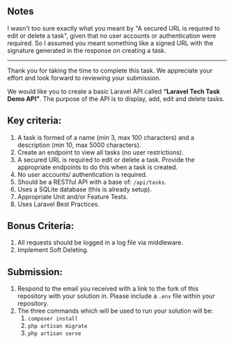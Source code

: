 ## Notes

I wasn't too sure exactly what you meant by "A secured URL is required to edit or delete a task", given that no user accounts or authentication were required. So I assumed you meant something like a signed URL with the signature generated in the response on creating a task.

----

Thank you for taking the time to complete this task. We appreciate your effort and look forward to reviewing your submission.

We would like you to create a basic Laravel API called **“Laravel Tech Task Demo API”**. The purpose of the API is to display, add, edit and delete tasks.

## Key criteria:
1. A task is formed of a name (min 3, max 100 characters) and a description (min 10, max 5000 characters).
2. Create an endpoint to view all tasks (no user restrictions).
3. A secured URL is required to edit or delete a task. Provide the appropriate endpoints to do this when a task is created.
4. No user accounts/ authentication is required.
5. Should be a RESTful API with a base of: `/api/tasks`.
6. Uses a SQLite database (this is already setup).
7. Appropriate Unit and/or Feature Tests.
8. Uses Laravel Best Practices.

## Bonus Criteria:
1. All requests should be logged in a log file via middleware.
2. Implement Soft Deleting.

## Submission:
1. Respond to the email you received with a link to the fork of this repository with your solution in. Please include a `.env` file within your repository.
2. The three commands which will be used to run your solution will be:
    1. `composer install`
    2. `php artisan migrate`
    3. `php artisan serve`
